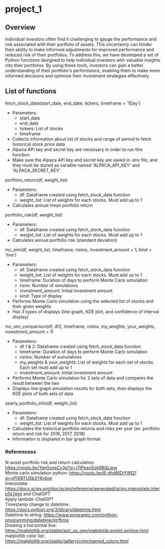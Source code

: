 # project_1



## Overview

Individual investors often find it challenging to gauge the performance and risk associated with their portfolio of assets. This uncertainty can hinder their ability to make informed adjustments for improved performance and reduced risk of their portfolios. To address this, we have developed a set of Python functions designed to help individual investors with valuable insights into their portfolios. By using these tools, investors can gain a better understanding of their portfolio's performance, enabling them to make more informed decisions and optimize their investment strategies effectively.

## List of functions

fetch_stock_data(start_date, end_date, tickers, timeframe = '1Day')
- Parameters: 
    - start_date
    - end_date
    - tickers: List of stocks 
    - timeframe
- Collects information about list of stocks and range of period to fetch historical stock price data
- Alpaca API key and secret key are necessary in order to run this function. 
- Make sure the Alpaca API key and secret key are saved in .env file, and they must be stored as variable named 'ALPACA_API_KEY' and 'ALPACA_SECRET_KEY'

portfolio_return(df, weight_list)
- Parameters:
    - df: Dataframe created using fetch_stock_data function
    - weight_list: List of weights for each stocks. Must add up to 1
- Calculates annual mean portfolio return 

portfolio_risk(df, weight_list)
- Parameters:
    - df: Dataframe created using fetch_stock_data function
    - weight_list: List of weights for each stocks. Must add up to 1
- Calculates annual portfolio risk (standard deviation)

mc_sim(df, weight_list, timeframe, nsims, investment_amount = 1, kind = 'line')
- Parameters:
    - df: Dataframe created using fetch_stock_data function
    - weight_list: List of weights for each stocks. Must add up to 1
    - timeframe: Duration of days to perform Monte Carlo simulation
    - nsim: Number of simulations
    - investment_amount: Initial investment amount
    - kind: Type of display
- Performs Monte Carlo simulation using the selected list of stocks and their given weights
- Has 3 types of displays (line graph, KDE plot, and confidence of interval display)

mc_sim_comparison(df, df2, timeframe, nsims, my_weights, your_weights, investment_amount = 1)
- Parameters:
    - df 1 & 2: Dataframe created using fetch_stock_data function
    - timeframe: Duration of days to perform Monte Carlo simulation
    - nsims: Number of sumulations
    - my_weights & your_weights: List of weights for each set of stocks. Each set must add up to 1
    - investment_amount: Initial investment amount
- Performs Monte Carlo simulation for 2 sets of data and compares the result between the two
- Displays line graph simulation results for both sets, then displays the KDE plots of both sets of data

yearly_portfolio_info(df, weight_list)
- Parameters:
    - df: Dataframe created using fetch_stock_data function
    - weight_list: List of weights for each stocks. Must add up to 1
- Calculates the historical portfolio returns and risks per year (ex. portfolio return and risk for 2016, 2017, 2018)
- Information is displated in bar graph format 
















### Referencess
N-asset portfolio risk and return calculation: https://youtu.be/Yqn5ypsCv3g?si=i7tPpsnSzk9BQLww <br>
Monte carlo simulation python: https://youtu.be/6-dhdMDiYWQ?si=xPIXBTUSb3Y6vbjw <br>
Interpolate: https://docs.scipy.org/doc/scipy/reference/generated/scipy.interpolate.interp1d.html and ChatGPT <br>
Apply lambda: ChatGPT <br>
Timestamp change to datetime: https://docs.python.org/3/library/datetime.html <br>
Datetime to string: https://www.programiz.com/python-programming/datetime/strftime <br>
Drawing a horizontal line: https://matplotlib.org/stable/api/_as_gen/matplotlib.pyplot.axhline.html <br>
matplotlib color list: https://matplotlib.org/stable/gallery/color/named_colors.html <br>
